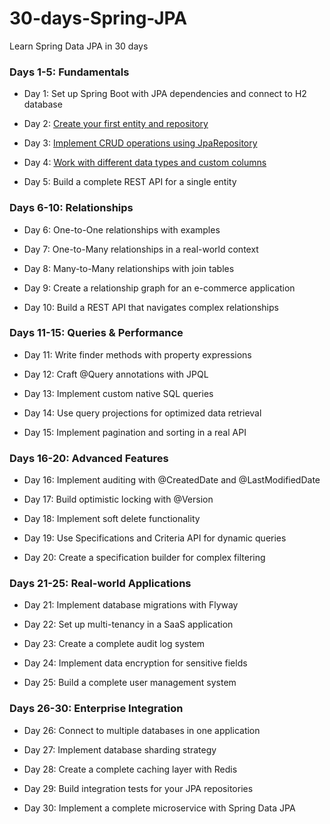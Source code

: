 # 30-days-Spring-JPA
Learn Spring Data JPA in 30 days

### Days 1-5: Fundamentals

*   Day 1: Set up Spring Boot with JPA dependencies and connect to H2 database
    
*   Day 2: [Create your first entity and repository](https://www.linkedin.com/pulse/master-entity-repository-patterns-spring-data-jpa-modern-hossain-c4jkc)
    
*   Day 3: [Implement CRUD operations using JpaRepository](https://www.linkedin.com/pulse/stop-writing-boilerplate-dao-code-jparepository-your-hossain-isb4c)
    
*   Day 4: [Work with different data types and custom columns](https://www.linkedin.com/pulse/stop-struggling-spring-data-jpa-types-md-iftekhar-hossain-rlslc/)
    
*   Day 5: Build a complete REST API for a single entity
    

### Days 6-10: Relationships

*   Day 6: One-to-One relationships with examples
    
*   Day 7: One-to-Many relationships in a real-world context
    
*   Day 8: Many-to-Many relationships with join tables
    
*   Day 9: Create a relationship graph for an e-commerce application
    
*   Day 10: Build a REST API that navigates complex relationships
    

### Days 11-15: Queries & Performance

*   Day 11: Write finder methods with property expressions
    
*   Day 12: Craft @Query annotations with JPQL
    
*   Day 13: Implement custom native SQL queries
    
*   Day 14: Use query projections for optimized data retrieval
    
*   Day 15: Implement pagination and sorting in a real API
    

### Days 16-20: Advanced Features

*   Day 16: Implement auditing with @CreatedDate and @LastModifiedDate
    
*   Day 17: Build optimistic locking with @Version
    
*   Day 18: Implement soft delete functionality
    
*   Day 19: Use Specifications and Criteria API for dynamic queries
    
*   Day 20: Create a specification builder for complex filtering
    

### Days 21-25: Real-world Applications

*   Day 21: Implement database migrations with Flyway
    
*   Day 22: Set up multi-tenancy in a SaaS application
    
*   Day 23: Create a complete audit log system
    
*   Day 24: Implement data encryption for sensitive fields
    
*   Day 25: Build a complete user management system
    

### Days 26-30: Enterprise Integration

*   Day 26: Connect to multiple databases in one application
    
*   Day 27: Implement database sharding strategy
    
*   Day 28: Create a complete caching layer with Redis
    
*   Day 29: Build integration tests for your JPA repositories
    
*   Day 30: Implement a complete microservice with Spring Data JPA
